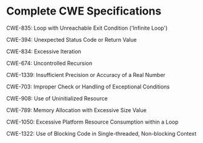 

# Complete CWE Specifications

CWE-835: Loop with Unreachable Exit Condition ('Infinite Loop')

CWE-394: Unexpected Status Code or Return Value

CWE-834: Excessive Iteration

CWE-674: Uncontrolled Recursion

CWE-1339: Insufficient Precision or Accuracy of a Real Number

CWE-703: Improper Check or Handling of Exceptional Conditions

CWE-908: Use of Uninitialized Resource

CWE-789: Memory Allocation with Excessive Size Value

CWE-1050: Excessive Platform Resource Consumption within a Loop

CWE-1322: Use of Blocking Code in Single-threaded, Non-blocking Context